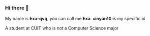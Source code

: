 ### Hi there 👋
My name is **Exa-qvq**, you can call me **Exa**. 
**cinyan10** is my specific id

A student at CUIT who is not a Computer Science major
